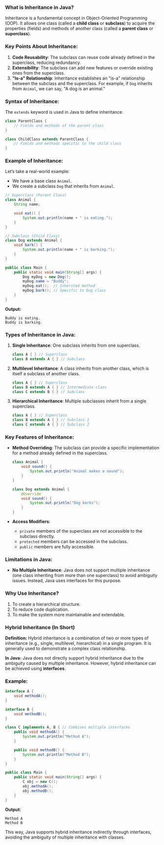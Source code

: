 ### What is Inheritance in Java?

Inheritance is a fundamental concept in Object-Oriented Programming (OOP). It allows one class (called a **child class** or **subclass**) to acquire the properties (fields) and methods of another class (called a **parent class** or **superclass**).

### Key Points About Inheritance:

1. **Code Reusability**: The subclass can reuse code already defined in the superclass, reducing redundancy.
2. **Extensibility**: The subclass can add new features or override existing ones from the superclass.
3. **"Is-a" Relationship**: Inheritance establishes an "is-a" relationship between the subclass and the superclass. For example, if `Dog` inherits from `Animal`, we can say, "A dog is an animal."

### Syntax of Inheritance:

The `extends` keyword is used in Java to define inheritance.

```java
class ParentClass {
    // Fields and methods of the parent class
}

class ChildClass extends ParentClass {
    // Fields and methods specific to the child class
}
```

### Example of Inheritance:

Let’s take a real-world example:

- We have a base class `Animal`.
- We create a subclass `Dog` that inherits from `Animal`.

```java
// Superclass (Parent Class)
class Animal {
    String name;

    void eat() {
        System.out.println(name + " is eating.");
    }
}

// Subclass (Child Class)
class Dog extends Animal {
    void bark() {
        System.out.println(name + " is barking.");
    }
}

public class Main {
    public static void main(String[] args) {
        Dog myDog = new Dog();
        myDog.name = "Buddy";
        myDog.eat();  // Inherited method
        myDog.bark(); // Specific to Dog class
    }
}
```

**Output:**

```
Buddy is eating.
Buddy is barking.
```

### Types of Inheritance in Java:

1. **Single Inheritance**: One subclass inherits from one superclass.

   ```java
   class A { } // Superclass
   class B extends A { } // Subclass
   ```

2. **Multilevel Inheritance**: A class inherits from another class, which is itself a subclass of another class.

   ```java
   class A { } // Superclass
   class B extends A { } // Intermediate class
   class C extends B { } // Subclass
   ```

3. **Hierarchical Inheritance**: Multiple subclasses inherit from a single superclass.
   ```java
   class A { } // Superclass
   class B extends A { } // Subclass 1
   class C extends A { } // Subclass 2
   ```

### Key Features of Inheritance:

- **Method Overriding**: The subclass can provide a specific implementation for a method already defined in the superclass.

  ```java
  class Animal {
      void sound() {
          System.out.println("Animal makes a sound");
      }
  }

  class Dog extends Animal {
      @Override
      void sound() {
          System.out.println("Dog barks");
      }
  }
  ```

- **Access Modifiers**:
  - `private` members of the superclass are not accessible to the subclass directly.
  - `protected` members can be accessed in the subclass.
  - `public` members are fully accessible.

### Limitations in Java:

- **No Multiple Inheritance**: Java does not support multiple inheritance (one class inheriting from more than one superclass) to avoid ambiguity issues. Instead, Java uses interfaces for this purpose.

### Why Use Inheritance?

1. To create a hierarchical structure.
2. To reduce code duplication.
3. To make the system more maintainable and extendable.

### Hybrid Inheritance (In Short)

**Definition:** Hybrid inheritance is a combination of two or more types of inheritance (e.g., single, multilevel, hierarchical) in a single program. It is generally used to demonstrate a complex class relationship.

**In Java:** Java does not directly support hybrid inheritance due to the ambiguity caused by multiple inheritance. However, hybrid inheritance can be achieved using **interfaces**.

### Example:

```java
interface A {
    void methodA();
}

interface B {
    void methodB();
}

class C implements A, B { // Combines multiple interfaces
    public void methodA() {
        System.out.println("Method A");
    }

    public void methodB() {
        System.out.println("Method B");
    }
}

public class Main {
    public static void main(String[] args) {
        C obj = new C();
        obj.methodA();
        obj.methodB();
    }
}
```

**Output:**

```
Method A
Method B
```

This way, Java supports hybrid inheritance indirectly through interfaces, avoiding the ambiguity of multiple inheritance with classes.
